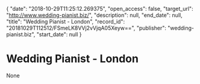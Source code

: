 {
  "date": "2018-10-29T11:25:12.269375", 
  "open_access": false, 
  "target_url": "http://www.wedding-pianist.biz/", 
  "description": null, 
  "end_date": null, 
  "title": "Wedding Pianist - London", 
  "record_id": "20181029T112512/FSmeLK8VVj2vVjqA05Xeyw==", 
  "publisher": "wedding-pianist.biz", 
  "start_date": null
}

# Wedding Pianist - London

None
